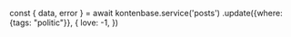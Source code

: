 const { data, error } = await kontenbase.service('posts')
    .update({where: {tags: "politic"}}, {
        love: -1,
    })